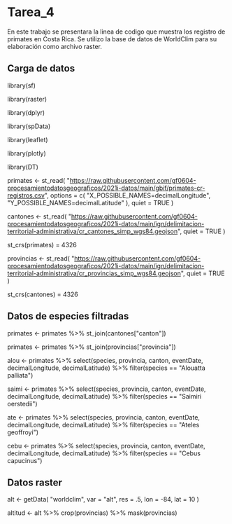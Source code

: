 # Tarea_4

En este trabajo se presentara la linea de codigo que muestra los registro de primates en Costa Rica. Se utilizo la base de datos de WorldClim para su elaboración como archivo raster.

## Carga de datos 

library(sf)

library(raster)

library(dplyr)

library(spData)

library(leaflet)

library(plotly)

library(DT)



primates <-
  st_read(
    "https://raw.githubusercontent.com/gf0604-procesamientodatosgeograficos/2021i-datos/main/gbif/primates-cr-registros.csv",
    options = c(
      "X_POSSIBLE_NAMES=decimalLongitude",
      "Y_POSSIBLE_NAMES=decimalLatitude"
    ),
    quiet = TRUE
  )
  
  
  
cantones <-
  st_read(
    "https://raw.githubusercontent.com/gf0604-procesamientodatosgeograficos/2021i-datos/main/ign/delimitacion-territorial-administrativa/cr_cantones_simp_wgs84.geojson",
  quiet = TRUE
    )
  
  
st_crs(primates) = 4326
  
  
  
provincias <-
  st_read(
    "https://raw.githubusercontent.com/gf0604-procesamientodatosgeograficos/2021i-datos/main/ign/delimitacion-territorial-administrativa/cr_provincias_simp_wgs84.geojson",
    quiet = TRUE
  )
  
  
 st_crs(cantones) = 4326
  
 
 
## Datos de especies filtradas


primates <-
  primates %>%
  st_join(cantones["canton"])
  
  
  
primates <-
  primates %>%
  st_join(provincias["provincia"])
  
  
  
alou <- primates %>%
  select(species,
         provincia,
         canton,
         eventDate,
         decimalLongitude,
         decimalLatitude) %>%
  filter(species == "Alouatta palliata")
  
  
  
saimi <- primates %>%
  select(species,
         provincia,
         canton,
         eventDate,
         decimalLongitude,
         decimalLatitude) %>%
  filter(species == "Saimiri oerstedii")
  
  
  
ate <- primates %>%
  select(species,
         provincia,
         canton,
         eventDate,
         decimalLongitude,
         decimalLatitude) %>%
  filter(species == "Ateles geoffroyi")
  
  
  
cebu <- primates %>%
  select(species,
         provincia,
         canton,
         eventDate,
         decimalLongitude,
         decimalLatitude) %>%
  filter(species == "Cebus capucinus")
  
  
  
  ## Datos raster
 
 
alt <- getData(
  "worldclim",
  var = "alt",
  res = .5,
  lon = -84,
  lat = 10
)



altitud <-
  alt %>%
  crop(provincias) %>%
  mask(provincias)
  
  
  
  
